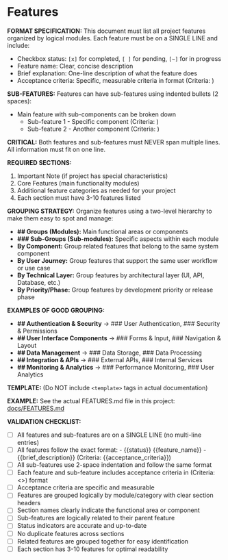 # Features

**FORMAT SPECIFICATION:** This document must list all project features organized by logical modules. Each feature must be on a SINGLE LINE and include:
- Checkbox status: `[x]` for completed, `[ ]` for pending, `[~]` for in progress
- Feature name: Clear, concise description
- Brief explanation: One-line description of what the feature does
- Acceptance criteria: Specific, measurable criteria in format (Criteria: <criteria description>)

**SUB-FEATURES:** Features can have sub-features using indented bullets (2 spaces):
- Main feature with sub-components can be broken down
  - Sub-feature 1 - Specific component (Criteria: <sub-criteria>)
  - Sub-feature 2 - Another component (Criteria: <sub-criteria>)

**CRITICAL:** Both features and sub-features must NEVER span multiple lines. All information must fit on one line.

**REQUIRED SECTIONS:**
1. Important Note (if project has special characteristics)
2. Core Features (main functionality modules)
3. Additional feature categories as needed for your project
4. Each section must have 3-10 features listed

**GROUPING STRATEGY:** Organize features using a two-level hierarchy to make them easy to spot and manage:
- **## Groups (Modules):** Main functional areas or components
- **### Sub-Groups (Sub-modules):** Specific aspects within each module
- **By Component:** Group related features that belong to the same system component
- **By User Journey:** Group features that support the same user workflow or use case
- **By Technical Layer:** Group features by architectural layer (UI, API, Database, etc.)
- **By Priority/Phase:** Group features by development priority or release phase

**EXAMPLES OF GOOD GROUPING:**
- **## Authentication & Security** → ### User Authentication, ### Security & Permissions
- **## User Interface Components** → ### Forms & Input, ### Navigation & Layout
- **## Data Management** → ### Data Storage, ### Data Processing
- **## Integration & APIs** → ### External APIs, ### Internal Services
- **## Monitoring & Analytics** → ### Performance Monitoring, ### User Analytics

**TEMPLATE:** (Do NOT include `<template>` tags in actual documentation)
<template>
# Features

## Important Note
{{project_special_note}}

## {{module_name}} (e.g., Authentication & Security)

### {{sub_module_name}} (e.g., User Authentication)
- {{status}} {{feature_name}} - {{brief_description}} (Criteria: {{acceptance_criteria}})
- {{status}} {{feature_name}} - {{brief_description}} (Criteria: {{acceptance_criteria}})
  - {{status}} {{sub_feature_name}} - {{sub_component_description}} (Criteria: {{sub_criteria}})
  - {{status}} {{sub_feature_name}} - {{sub_component_description}} (Criteria: {{sub_criteria}})

### {{sub_module_name}} (e.g., Security & Permissions)
- {{status}} {{feature_name}} - {{brief_description}} (Criteria: {{acceptance_criteria}})

## {{module_name}} (e.g., User Interface Components)

### {{sub_module_name}} (e.g., Forms & Input)
- {{status}} {{feature_name}} - {{brief_description}} (Criteria: {{acceptance_criteria}})
- {{status}} {{feature_name}} - {{brief_description}} (Criteria: {{acceptance_criteria}})
  - {{status}} {{sub_feature_name}} - {{sub_component_description}} (Criteria: {{sub_criteria}})

### {{sub_module_name}} (e.g., Navigation & Layout)
- {{status}} {{feature_name}} - {{brief_description}} (Criteria: {{acceptance_criteria}})

## {{module_name}} (e.g., Data Management)

### {{sub_module_name}} (e.g., Data Storage)
- {{status}} {{feature_name}} - {{brief_description}} (Criteria: {{acceptance_criteria}})
- {{status}} {{feature_name}} - {{brief_description}} (Criteria: {{acceptance_criteria}})
</template>

**EXAMPLE:** See the actual FEATURES.md file in this project: [docs/FEATURES.md]({{DDD_REMOTE_BASE}}/docs/FEATURES.md)

**VALIDATION CHECKLIST:**
- [ ] All features and sub-features are on a SINGLE LINE (no multi-line entries)
- [ ] All features follow the exact format: - {{status}} {{feature_name}} - {{brief_description}} (Criteria: {{acceptance_criteria}})
- [ ] All sub-features use 2-space indentation and follow the same format
- [ ] Each feature and sub-feature includes acceptance criteria in (Criteria: <>) format
- [ ] Acceptance criteria are specific and measurable
- [ ] Features are grouped logically by module/category with clear section headers
- [ ] Section names clearly indicate the functional area or component
- [ ] Sub-features are logically related to their parent feature
- [ ] Status indicators are accurate and up-to-date
- [ ] No duplicate features across sections
- [ ] Related features are grouped together for easy identification
- [ ] Each section has 3-10 features for optimal readability
